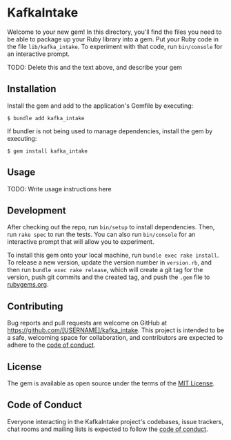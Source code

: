 # KafkaIntake

Welcome to your new gem! In this directory, you'll find the files you need to be able to package up your Ruby library into a gem. Put your Ruby code in the file `lib/kafka_intake`. To experiment with that code, run `bin/console` for an interactive prompt.

TODO: Delete this and the text above, and describe your gem

## Installation

Install the gem and add to the application's Gemfile by executing:

    $ bundle add kafka_intake

If bundler is not being used to manage dependencies, install the gem by executing:

    $ gem install kafka_intake

## Usage

TODO: Write usage instructions here

## Development

After checking out the repo, run `bin/setup` to install dependencies. Then, run `rake spec` to run the tests. You can also run `bin/console` for an interactive prompt that will allow you to experiment.

To install this gem onto your local machine, run `bundle exec rake install`. To release a new version, update the version number in `version.rb`, and then run `bundle exec rake release`, which will create a git tag for the version, push git commits and the created tag, and push the `.gem` file to [rubygems.org](https://rubygems.org).

## Contributing

Bug reports and pull requests are welcome on GitHub at https://github.com/[USERNAME]/kafka_intake. This project is intended to be a safe, welcoming space for collaboration, and contributors are expected to adhere to the [code of conduct](https://github.com/[USERNAME]/kafka_intake/blob/master/CODE_OF_CONDUCT.md).

## License

The gem is available as open source under the terms of the [MIT License](https://opensource.org/licenses/MIT).

## Code of Conduct

Everyone interacting in the KafkaIntake project's codebases, issue trackers, chat rooms and mailing lists is expected to follow the [code of conduct](https://github.com/[USERNAME]/kafka_intake/blob/master/CODE_OF_CONDUCT.md).
